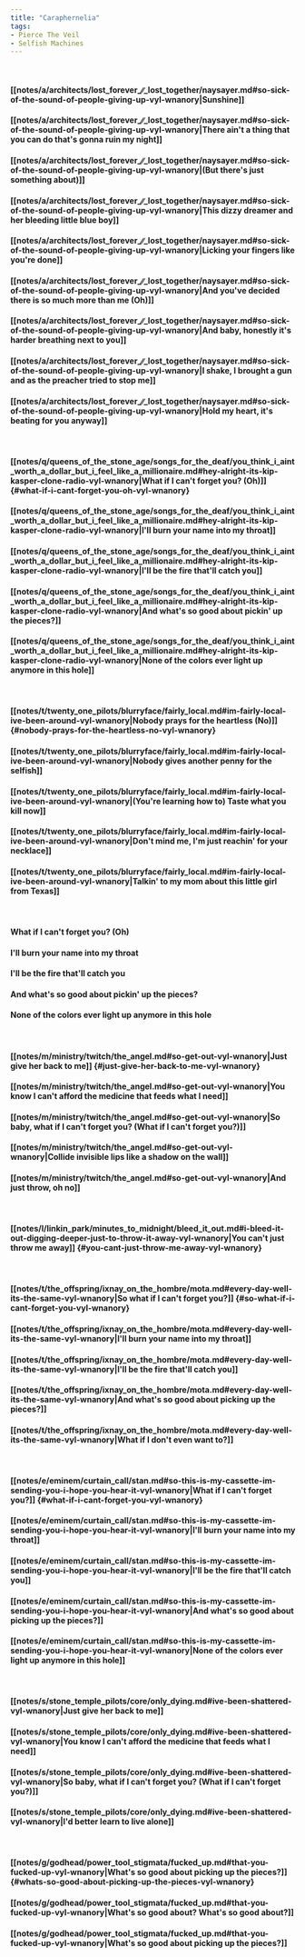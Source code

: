 ```yaml
---
title: "Caraphernelia"
tags:
- Pierce The Veil
- Selfish Machines
---
```

&nbsp;
#### [[notes/a/architects/lost_forever_∕∕_lost_together/naysayer.md#so-sick-of-the-sound-of-people-giving-up-vyl-wnanory|Sunshine]]
#### [[notes/a/architects/lost_forever_∕∕_lost_together/naysayer.md#so-sick-of-the-sound-of-people-giving-up-vyl-wnanory|There ain't a thing that you can do that's gonna ruin my night]]
#### [[notes/a/architects/lost_forever_∕∕_lost_together/naysayer.md#so-sick-of-the-sound-of-people-giving-up-vyl-wnanory|(But there's just something about)]]
#### [[notes/a/architects/lost_forever_∕∕_lost_together/naysayer.md#so-sick-of-the-sound-of-people-giving-up-vyl-wnanory|This dizzy dreamer and her bleeding little blue boy]]
#### [[notes/a/architects/lost_forever_∕∕_lost_together/naysayer.md#so-sick-of-the-sound-of-people-giving-up-vyl-wnanory|Licking your fingers like you're done]]
#### [[notes/a/architects/lost_forever_∕∕_lost_together/naysayer.md#so-sick-of-the-sound-of-people-giving-up-vyl-wnanory|And you've decided there is so much more than me (Oh)]]
#### [[notes/a/architects/lost_forever_∕∕_lost_together/naysayer.md#so-sick-of-the-sound-of-people-giving-up-vyl-wnanory|And baby, honestly it's harder breathing next to you]]
#### [[notes/a/architects/lost_forever_∕∕_lost_together/naysayer.md#so-sick-of-the-sound-of-people-giving-up-vyl-wnanory|I shake, I brought a gun and as the preacher tried to stop me]]
#### [[notes/a/architects/lost_forever_∕∕_lost_together/naysayer.md#so-sick-of-the-sound-of-people-giving-up-vyl-wnanory|Hold my heart, it's beating for you anyway]]
&nbsp;
#### [[notes/q/queens_of_the_stone_age/songs_for_the_deaf/you_think_i_aint_worth_a_dollar_but_i_feel_like_a_millionaire.md#hey-alright-its-kip-kasper-clone-radio-vyl-wnanory|What if I can't forget you? (Oh)]] {#what-if-i-cant-forget-you-oh-vyl-wnanory}
#### [[notes/q/queens_of_the_stone_age/songs_for_the_deaf/you_think_i_aint_worth_a_dollar_but_i_feel_like_a_millionaire.md#hey-alright-its-kip-kasper-clone-radio-vyl-wnanory|I'll burn your name into my throat]]
#### [[notes/q/queens_of_the_stone_age/songs_for_the_deaf/you_think_i_aint_worth_a_dollar_but_i_feel_like_a_millionaire.md#hey-alright-its-kip-kasper-clone-radio-vyl-wnanory|I'll be the fire that'll catch you]]
#### [[notes/q/queens_of_the_stone_age/songs_for_the_deaf/you_think_i_aint_worth_a_dollar_but_i_feel_like_a_millionaire.md#hey-alright-its-kip-kasper-clone-radio-vyl-wnanory|And what's so good about pickin' up the pieces?]]
#### [[notes/q/queens_of_the_stone_age/songs_for_the_deaf/you_think_i_aint_worth_a_dollar_but_i_feel_like_a_millionaire.md#hey-alright-its-kip-kasper-clone-radio-vyl-wnanory|None of the colors ever light up anymore in this hole]]
&nbsp;
#### [[notes/t/twenty_one_pilots/blurryface/fairly_local.md#im-fairly-local-ive-been-around-vyl-wnanory|Nobody prays for the heartless (No)]] {#nobody-prays-for-the-heartless-no-vyl-wnanory}
#### [[notes/t/twenty_one_pilots/blurryface/fairly_local.md#im-fairly-local-ive-been-around-vyl-wnanory|Nobody gives another penny for the selfish]]
#### [[notes/t/twenty_one_pilots/blurryface/fairly_local.md#im-fairly-local-ive-been-around-vyl-wnanory|(You're learning how to) Taste what you kill now]]
#### [[notes/t/twenty_one_pilots/blurryface/fairly_local.md#im-fairly-local-ive-been-around-vyl-wnanory|Don't mind me, I'm just reachin' for your necklace]]
#### [[notes/t/twenty_one_pilots/blurryface/fairly_local.md#im-fairly-local-ive-been-around-vyl-wnanory|Talkin' to my mom about this little girl from Texas]]
&nbsp;
#### What if I can't forget you? (Oh)
#### I'll burn your name into my throat
#### I'll be the fire that'll catch you
#### And what's so good about pickin' up the pieces?
#### None of the colors ever light up anymore in this hole
&nbsp;
#### [[notes/m/ministry/twitch/the_angel.md#so-get-out-vyl-wnanory|Just give her back to me]] {#just-give-her-back-to-me-vyl-wnanory}
#### [[notes/m/ministry/twitch/the_angel.md#so-get-out-vyl-wnanory|You know I can't afford the medicine that feeds what I need]]
#### [[notes/m/ministry/twitch/the_angel.md#so-get-out-vyl-wnanory|So baby, what if I can't forget you? (What if I can't forget you?)]]
#### [[notes/m/ministry/twitch/the_angel.md#so-get-out-vyl-wnanory|Collide invisible lips like a shadow on the wall]]
#### [[notes/m/ministry/twitch/the_angel.md#so-get-out-vyl-wnanory|And just throw, oh no]]
&nbsp;
#### [[notes/l/linkin_park/minutes_to_midnight/bleed_it_out.md#i-bleed-it-out-digging-deeper-just-to-throw-it-away-vyl-wnanory|You can't just throw me away]] {#you-cant-just-throw-me-away-vyl-wnanory}
&nbsp;
#### [[notes/t/the_offspring/ixnay_on_the_hombre/mota.md#every-day-well-its-the-same-vyl-wnanory|So what if I can't forget you?]] {#so-what-if-i-cant-forget-you-vyl-wnanory}
#### [[notes/t/the_offspring/ixnay_on_the_hombre/mota.md#every-day-well-its-the-same-vyl-wnanory|I'll burn your name into my throat]]
#### [[notes/t/the_offspring/ixnay_on_the_hombre/mota.md#every-day-well-its-the-same-vyl-wnanory|I'll be the fire that'll catch you]]
#### [[notes/t/the_offspring/ixnay_on_the_hombre/mota.md#every-day-well-its-the-same-vyl-wnanory|And what's so good about picking up the pieces?]]
#### [[notes/t/the_offspring/ixnay_on_the_hombre/mota.md#every-day-well-its-the-same-vyl-wnanory|What if I don't even want to?]]
&nbsp;
#### [[notes/e/eminem/curtain_call/stan.md#so-this-is-my-cassette-im-sending-you-i-hope-you-hear-it-vyl-wnanory|What if I can't forget you?]] {#what-if-i-cant-forget-you-vyl-wnanory}
#### [[notes/e/eminem/curtain_call/stan.md#so-this-is-my-cassette-im-sending-you-i-hope-you-hear-it-vyl-wnanory|I'll burn your name into my throat]]
#### [[notes/e/eminem/curtain_call/stan.md#so-this-is-my-cassette-im-sending-you-i-hope-you-hear-it-vyl-wnanory|I'll be the fire that'll catch you]]
#### [[notes/e/eminem/curtain_call/stan.md#so-this-is-my-cassette-im-sending-you-i-hope-you-hear-it-vyl-wnanory|And what's so good about picking up the pieces?]]
#### [[notes/e/eminem/curtain_call/stan.md#so-this-is-my-cassette-im-sending-you-i-hope-you-hear-it-vyl-wnanory|None of the colors ever light up anymore in this hole]]
&nbsp;
#### [[notes/s/stone_temple_pilots/core/only_dying.md#ive-been-shattered-vyl-wnanory|Just give her back to me]]
#### [[notes/s/stone_temple_pilots/core/only_dying.md#ive-been-shattered-vyl-wnanory|You know I can't afford the medicine that feeds what I need]]
#### [[notes/s/stone_temple_pilots/core/only_dying.md#ive-been-shattered-vyl-wnanory|So baby, what if I can't forget you? (What if I can't forget you?)]]
#### [[notes/s/stone_temple_pilots/core/only_dying.md#ive-been-shattered-vyl-wnanory|I'd better learn to live alone]]
&nbsp;
#### [[notes/g/godhead/power_tool_stigmata/fucked_up.md#that-you-fucked-up-vyl-wnanory|What's so good about picking up the pieces?]] {#whats-so-good-about-picking-up-the-pieces-vyl-wnanory}
#### [[notes/g/godhead/power_tool_stigmata/fucked_up.md#that-you-fucked-up-vyl-wnanory|What's so good about? What's so good about?]]
#### [[notes/g/godhead/power_tool_stigmata/fucked_up.md#that-you-fucked-up-vyl-wnanory|What's so good about picking up the pieces?]]
